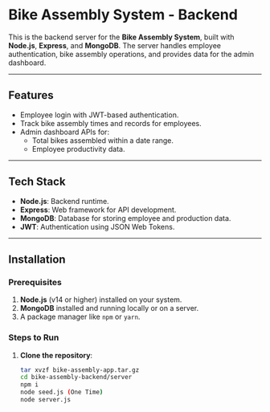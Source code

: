 # **Bike Assembly System - Backend**

This is the backend server for the **Bike Assembly System**, built with **Node.js**, **Express**, and **MongoDB**. The server handles employee authentication, bike assembly operations, and provides data for the admin dashboard.

---

## **Features**
- Employee login with JWT-based authentication.
- Track bike assembly times and records for employees.
- Admin dashboard APIs for:
  - Total bikes assembled within a date range.
  - Employee productivity data.

---

## **Tech Stack**
- **Node.js**: Backend runtime.
- **Express**: Web framework for API development.
- **MongoDB**: Database for storing employee and production data.
- **JWT**: Authentication using JSON Web Tokens.

---

## **Installation**

### **Prerequisites**
1. **Node.js** (v14 or higher) installed on your system.
2. **MongoDB** installed and running locally or on a server.
3. A package manager like `npm` or `yarn`.

### **Steps to Run**
1. **Clone the repository**:
   ```bash
   tar xvzf bike-assembly-app.tar.gz
   cd bike-assembly-backend/server
   npm i
   node seed.js (One Time)
   node server.js
